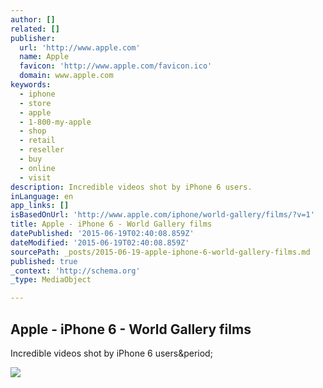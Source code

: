 ```yaml
---
author: []
related: []
publisher:
  url: 'http://www.apple.com'
  name: Apple
  favicon: 'http://www.apple.com/favicon.ico'
  domain: www.apple.com
keywords:
  - iphone
  - store
  - apple
  - 1-800-my-apple
  - shop
  - retail
  - reseller
  - buy
  - online
  - visit
description: Incredible videos shot by iPhone 6 users.
inLanguage: en
app_links: []
isBasedOnUrl: 'http://www.apple.com/iphone/world-gallery/films/?v=1'
title: Apple - iPhone 6 - World Gallery films
datePublished: '2015-06-19T02:40:08.859Z'
dateModified: '2015-06-19T02:40:08.859Z'
sourcePath: _posts/2015-06-19-apple-iphone-6-world-gallery-films.md
published: true
_context: 'http://schema.org'
_type: MediaObject

---
```

<article style=""><h1>Apple - iPhone 6 - World Gallery films</h1><p>Incredible videos shot by iPhone 6 users&amp;period;</p><img src="http://images.apple.com/iphone/world-gallery/films/images/og.jpg?201506151255" /></article>